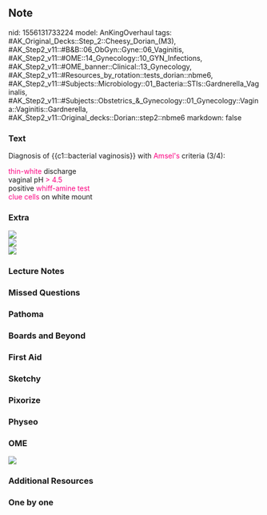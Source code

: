 ## Note
nid: 1556131733224
model: AnKingOverhaul
tags: #AK_Original_Decks::Step_2::Cheesy_Dorian_(M3), #AK_Step2_v11::#B&B::06_ObGyn::Gyne::06_Vaginitis, #AK_Step2_v11::#OME::14_Gynecology::10_GYN_Infections, #AK_Step2_v11::#OME_banner::Clinical::13_Gynecology, #AK_Step2_v11::#Resources_by_rotation::tests_dorian::nbme6, #AK_Step2_v11::#Subjects::Microbiology::01_Bacteria::STIs::Gardnerella_Vaginalis, #AK_Step2_v11::#Subjects::Obstetrics_&_Gynecology::01_Gynecology::Vagina::Vaginitis::Gardnerella, #AK_Step2_v11::Original_decks::Dorian::step2::nbme6
markdown: false

### Text
Diagnosis of {{c1::bacterial vaginosis}} with <font color=
"#FC0280">Amsel's</font> criteria (3/4):
<div>
  <font color="#FC0280">thin-white</font> discharge
</div>
<div>
  vaginal pH <font color="#FC0280">> 4.5</font>
</div>
<div>
  positive <font color="#FC0280">whiff-amine test</font>
</div>
<div>
  <font color="#FC0280">clue cells</font> on white mount
</div>

### Extra
<div>
  <img src="paste-1018263731437571.jpg">
  <div><img src="paste-1030521568100355.jpg"></div>
</div>
<div><img src="paste-131593502982145.jpg"></div>

### Lecture Notes


### Missed Questions


### Pathoma


### Boards and Beyond


### First Aid


### Sketchy


### Pixorize


### Physeo


### OME
<div class="ome-widget">
  <a href=
  "https://onlinemeded.org/spa/gynecology?ref=anki"><img src=
  "_OME_AnkiFlashcards_Topic_5.png"></a>
</div>

### Additional Resources


### One by one

